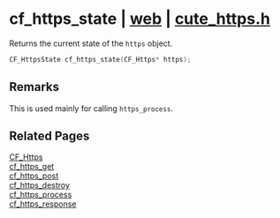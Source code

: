 # cf_https_state | [web](https://github.com/RandyGaul/cute_framework/blob/master/docs/web_readme.md) | [cute_https.h](https://github.com/RandyGaul/cute_framework/blob/master/include/cute_https.h)

Returns the current state of the `https` object.

```cpp
CF_HttpsState cf_https_state(CF_Https* https);
```

## Remarks

This is used mainly for calling `https_process`.

## Related Pages

[CF_Https](https://github.com/RandyGaul/cute_framework/blob/master/docs/web/cf_https.md)  
[cf_https_get](https://github.com/RandyGaul/cute_framework/blob/master/docs/web/cf_https_get.md)  
[cf_https_post](https://github.com/RandyGaul/cute_framework/blob/master/docs/web/cf_https_post.md)  
[cf_https_destroy](https://github.com/RandyGaul/cute_framework/blob/master/docs/web/cf_https_destroy.md)  
[cf_https_process](https://github.com/RandyGaul/cute_framework/blob/master/docs/web/cf_https_process.md)  
[cf_https_response](https://github.com/RandyGaul/cute_framework/blob/master/docs/web/cf_https_response.md)  
